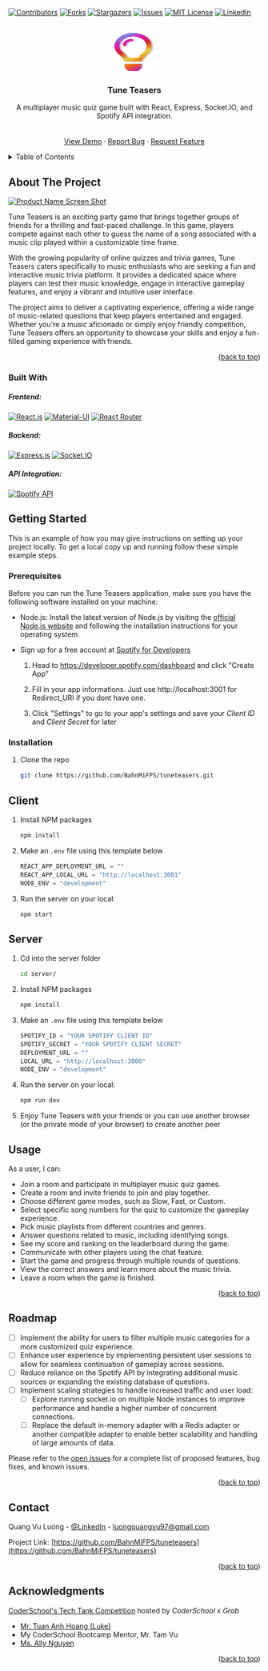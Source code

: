 <a name="readme-top"></a>

[![Contributors][contributors-shield]][contributors-url]
[![Forks][forks-shield]][forks-url]
[![Stargazers][stars-shield]][stars-url]
[![Issues][issues-shield]][issues-url]
[![MIT License][license-shield]][license-url]
[![LinkedIn][linkedin-shield]][linkedin-url]

<!-- PROJECT LOGO -->
<br />
<div align="center">
  <a href="https://github.com/BahnMiFPS/tuneteasers">
    <img src="public/logo.svg" alt="Logo" width="80" height="80">
  </a>

<h3 align="center">Tune Teasers</h3>

  <p align="center">
    A multiplayer music quiz game built with React, Express, Socket.IO, and Spotify API integration.
    <br />
    <br />
    <br />
    <a href="https://tuneteasers.vercel.app/">View Demo</a>
    ·
    <a href="https://github.com/BahnMiFPS/tuneteasers/issues">Report Bug</a>
    ·
    <a href="https://github.com/BahnMiFPS/tuneteasers/issues">Request Feature</a>
  </p>
</div>

<!-- TABLE OF CONTENTS -->
<details>
  <summary>Table of Contents</summary>
  <ol>
    <li>
      <a href="#about-the-project">About The Project</a>
      <ul>
        <li><a href="#built-with">Built With</a></li>
      </ul>
    </li>
    <li>
      <a href="#getting-started">Getting Started</a>
      <ul>
        <li><a href="#prerequisites">Prerequisites</a></li>
        <li><a href="#installation">Installation</a></li>
      </ul>
    </li>
    <li><a href="#usage">Usage</a></li>
    <li><a href="#roadmap">Roadmap</a></li>
    <li><a href="#contact">Contact</a></li>
    <li><a href="#acknowledgments">Acknowledgments</a></li>
  </ol>
</details>

<!-- ABOUT THE PROJECT -->

## About The Project

[![Product Name Screen Shot][product-screenshot]](https://tuneteasers.vercel.app/)

Tune Teasers is an exciting party game that brings together groups of friends for a thrilling and fast-paced challenge. In this game, players compete against each other to guess the name of a song associated with a music clip played within a customizable time frame.

With the growing popularity of online quizzes and trivia games, Tune Teasers caters specifically to music enthusiasts who are seeking a fun and interactive music trivia platform. It provides a dedicated space where players can test their music knowledge, engage in interactive gameplay features, and enjoy a vibrant and intuitive user interface.

The project aims to deliver a captivating experience, offering a wide range of music-related questions that keep players entertained and engaged. Whether you're a music aficionado or simply enjoy friendly competition, Tune Teasers offers an opportunity to showcase your skills and enjoy a fun-filled gaming experience with friends.

<p align="right">(<a href="#readme-top">back to top</a>)</p>

### Built With

##### Frontend:

[![React.js](https://img.shields.io/badge/React-20232A?style=for-the-badge&logo=react&logoColor=61DAFB)](https://reactjs.org/)
[![Material-UI](https://img.shields.io/badge/Material--UI-0081CB?style=for-the-badge&logo=material-ui&logoColor=white)](https://material-ui.com/)
[![React Router](https://img.shields.io/badge/React_Router-CA4245?style=for-the-badge&logo=react-router&logoColor=white)](https://reactrouter.com/)

##### Backend:

[![Express.js](https://img.shields.io/badge/Express-000000?style=for-the-badge&logo=express&logoColor=white)](https://expressjs.com/)
[![Socket.IO](https://img.shields.io/badge/Socket.IO-010101?style=for-the-badge&logo=socket.io&logoColor=white)](https://socket.io/)

##### API Integration:

[![Spotify API](https://img.shields.io/badge/Spotify_API-1ED760?style=for-the-badge&logo=spotify&logoColor=white)](https://developer.spotify.com/documentation/web-api/)

## Getting Started

This is an example of how you may give instructions on setting up your project locally.
To get a local copy up and running follow these simple example steps.

### Prerequisites

Before you can run the Tune Teasers application, make sure you have the following software installed on your machine:

- Node.js: Install the latest version of Node.js by visiting the [official Node.js website](https://nodejs.org/) and following the installation instructions for your operating system.

- Sign up for a free account at [Spotify for Developers](https://developer.spotify.com/)

  1. Head to https://developer.spotify.com/dashboard and click "Create App"

  2. Fill in your app informations. Just use http://localhost:3001 for Redirect_URI if you dont have one.
  3. Click "Settings" to go to your app's settings and save your _Client ID_ and _Client Secret_ for later

### Installation

1. Clone the repo

   ```sh
   git clone https://github.com/BahnMiFPS/tuneteasers.git
   ```

## Client

1. Install NPM packages
   ```sh
   npm install
   ```
2. Make an `.env` file using this template below
   ```js
   REACT_APP_DEPLOYMENT_URL = ""
   REACT_APP_LOCAL_URL = "http://localhost:3001"
   NODE_ENV = "development"
   ```
3. Run the server on your local:
   ```sh
   npm start
   ```

## Server

1. Cd into the server folder

   ```sh
   cd server/
   ```

2. Install NPM packages
   ```sh
   npm install
   ```
3. Make an `.env` file using this template below
   ```js
   SPOTIFY_ID = "YOUR SPOTIFY CLIENT ID"
   SPOTIFY_SECRET = "YOUR SPOTIFY CLIENT SECRET"
   DEPLOYMENT_URL = ""
   LOCAL_URL = "http://localhost:3000"
   NODE_ENV = "development"
   ```
4. Run the server on your local:

   ```sh
   npm run dev
   ```

5. Enjoy Tune Teasers with your friends or you can use another browser (or the private mode of your browser) to create another peer
<!-- USAGE EXAMPLES -->

## Usage

As a user, I can:

- Join a room and participate in multiplayer music quiz games.
- Create a room and invite friends to join and play together.
- Choose different game modes, such as Slow, Fast, or Custom.
- Select specific song numbers for the quiz to customize the gameplay experience.
- Pick music playlists from different countries and genres.
- Answer questions related to music, including identifying songs.
- See my score and ranking on the leaderboard during the game.
- Communicate with other players using the chat feature.
- Start the game and progress through multiple rounds of questions.
- View the correct answers and learn more about the music trivia.
- Leave a room when the game is finished.

<p align="right">(<a href="#readme-top">back to top</a>)</p>

<!-- ROADMAP -->

## Roadmap

- [ ] Implement the ability for users to filter multiple music categories for a more customized quiz experience.
- [ ] Enhance user experience by implementing persistent user sessions to allow for seamless continuation of gameplay across sessions.
- [ ] Reduce reliance on the Spotify API by integrating additional music sources or expanding the existing database of questions.
- [ ] Implement scaling strategies to handle increased traffic and user load:
  - [ ] Explore running socket.io on multiple Node instances to improve performance and handle a higher number of concurrent connections.
  - [ ] Replace the default in-memory adapter with a Redis adapter or another compatible adapter to enable better scalability and handling of large amounts of data.

Please refer to the [open issues](https://github.com/BahnMiFPS/tuneteasers/issues) for a complete list of proposed features, bug fixes, and known issues.

<p align="right">(<a href="#readme-top">back to top</a>)</p>

<!-- CONTACT -->

## Contact

Quang Vu Luong - [@LinkedIn](https://linkedin.com/in/quangvu-dev) - luongquangvu97@gmail.com

Project Link: [https://github.com/BahnMiFPS/tuneteasers](https://github.com/BahnMiFPS/tuneteasers)

<p align="right">(<a href="#readme-top">back to top</a>)</p>

<!-- ACKNOWLEDGMENTS -->

## Acknowledgments

[CoderSchool's Tech Tank Competition](https://www.linkedin.com/feed/update/urn:li:activity:7072542829855576064/) hosted by _CoderSchool x Grab_

- [Mr. Tuan Anh Hoang (Luke)](https://www.linkedin.com/in/lukehoang195/)
- My CoderSchool Bootcamp Mentor, Mr. Tam Vu
- [Ms. Ally Nguyen](https://www.linkedin.com/in/ally-nguyen-67a81520b/)

<p align="right">(<a href="#readme-top">back to top</a>)</p>

<!-- MARKDOWN LINKS & IMAGES -->
<!-- https://www.markdownguide.org/basic-syntax/#reference-style-links -->

[contributors-shield]: https://img.shields.io/github/contributors/BahnMiFPS/tuneteasers.svg?style=for-the-badge
[contributors-url]: https://github.com/BahnMiFPS/tuneteasers/graphs/contributors
[forks-shield]: https://img.shields.io/github/forks/BahnMiFPS/tuneteasers.svg?style=for-the-badge
[forks-url]: https://github.com/BahnMiFPS/tuneteasers/network/members
[stars-shield]: https://img.shields.io/github/stars/BahnMiFPS/tuneteasers.svg?style=for-the-badge
[stars-url]: https://github.com/BahnMiFPS/tuneteasers/stargazers
[issues-shield]: https://img.shields.io/github/issues/BahnMiFPS/tuneteasers.svg?style=for-the-badge
[issues-url]: https://github.com/BahnMiFPS/tuneteasers/issues
[license-shield]: https://img.shields.io/github/license/BahnMiFPS/tuneteasers.svg?style=for-the-badge
[license-url]: https://github.com/BahnMiFPS/tuneteasers/blob/master/LICENSE.txt
[linkedin-shield]: https://img.shields.io/badge/-LinkedIn-black.svg?style=for-the-badge&logo=linkedin&colorB=555
[linkedin-url]: https://linkedin.com/in/quangvu-dev
[product-screenshot]: https://i.imgur.com/wKbqwWZ.png
[Next.js]: https://img.shields.io/badge/next.js-000000?style=for-the-badge&logo=nextdotjs&logoColor=white
[Next-url]: https://nextjs.org/
[React.js]: https://img.shields.io/badge/React-20232A?style=for-the-badge&logo=react&logoColor=61DAFB
[React-url]: https://reactjs.org/
[Vue.js]: https://img.shields.io/badge/Vue.js-35495E?style=for-the-badge&logo=vuedotjs&logoColor=4FC08D
[Vue-url]: https://vuejs.org/
[Angular.io]: https://img.shields.io/badge/Angular-DD0031?style=for-the-badge&logo=angular&logoColor=white
[Angular-url]: https://angular.io/
[Svelte.dev]: https://img.shields.io/badge/Svelte-4A4A55?style=for-the-badge&logo=svelte&logoColor=FF3E00
[Svelte-url]: https://svelte.dev/
[Laravel.com]: https://img.shields.io/badge/Laravel-FF2D20?style=for-the-badge&logo=laravel&logoColor=white
[Laravel-url]: https://laravel.com
[Bootstrap.com]: https://img.shields.io/badge/Bootstrap-563D7C?style=for-the-badge&logo=bootstrap&logoColor=white
[Bootstrap-url]: https://getbootstrap.com
[JQuery.com]: https://img.shields.io/badge/jQuery-0769AD?style=for-the-badge&logo=jquery&logoColor=white
[JQuery-url]: https://jquery.com
